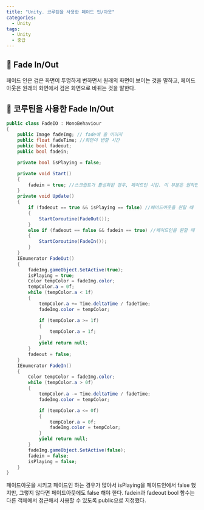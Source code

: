 ```yaml
---
title: "Unity. 코루틴을 사용한 페이드 인/아웃"
categories:
  - Unity
tags:
  - Unity
  - 중급
---
```


## 🌟 Fade In/Out

페이드 인은 검은 화면이 투명하게 변하면서 원래의 화면이 보이는 것을 말하고, 페이드 아웃은 원래의 화면에서 검은 화면으로 바뀌는 것을 말한다.

## 🌟 코루틴을 사용한 Fade In/Out

```c#
public class FadeIO : MonoBehaviour
{
    public Image fadeImg; // fade에 쓸 이미지
    public float fadeTime; //화면이 변할 시간
    public bool fadeout;
    public bool fadein;

    private bool isPlaying = false;

    private void Start()
    {
        fadein = true; //스크립트가 활성화된 경우, 페이드인 시킴. 이 부분은 원하면 생략
    }
    private void Update()
    {
        if (fadeout == true && isPlaying == false) //페이드아웃을 원할 때
        {
            StartCoroutine(FadeOut());
        }
        else if (fadeout == false && fadein == true) //페이드인을 원할 때
        {
            StartCoroutine(FadeIn());
        }
    }
    IEnumerator FadeOut()
    {
        fadeImg.gameObject.SetActive(true);
        isPlaying = true;
        Color tempColor = fadeImg.color;
        tempColor.a = 0f;
        while (tempColor.a < 1f)
        {
            tempColor.a += Time.deltaTime / fadeTime;
            fadeImg.color = tempColor;

            if (tempColor.a >= 1f)
            {
                tempColor.a = 1f;
            }
            yield return null;
        }
        fadeout = false;
    }
    IEnumerator FadeIn()
    {
        Color tempColor = fadeImg.color;
        while (tempColor.a > 0f)
        {
            tempColor.a -= Time.deltaTime / fadeTime;
            fadeImg.color = tempColor;

            if (tempColor.a <= 0f)
            {
                tempColor.a = 0f;
                fadeImg.color = tempColor;
            }
            yield return null;
        }
        fadeImg.gameObject.SetActive(false);
        fadein = false;
        isPlaying = false;
    }
}

```

페이드아웃을 시키고 페이드인 하는 경우가 많아서 isPlaying을 페이드인에서 false 했지만, 그렇지 않다면 페이드아웃에도 false 해야 한다. fadein과 fadeout bool 함수는 다른 객체에서 접근해서 사용할 수 있도록 public으로 지정했다.